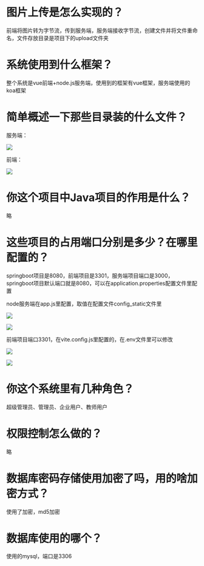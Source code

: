 # 图片上传是怎么实现的？

前端将图片转为字节流，传到服务端，服务端接收字节流，创建文件并将文件重命名，文件存放目录是项目下的upload文件夹

# 系统使用到什么框架？

整个系统是vue前端+node.js服务端，使用到的框架有vue框架，服务端使用的koa框架

# 简单概述一下那些目录装的什么文件？

服务端：

![](C:\Users\ZHGZ\AppData\Roaming\marktext\images\2023-05-09-17-21-38-image.png)

前端：

![](C:\Users\ZHGZ\AppData\Roaming\marktext\images\2023-05-09-17-39-36-1683625160282.png)

# 你这个项目中Java项目的作用是什么？

略

# 这些项目的占用端口分别是多少？在哪里配置的？

springboot项目是8080，前端项目是3301，服务端项目端口是3000，springboot项目默认端口就是8080，可以在application.properties配置文件里配置

node服务端在app.js里配置，取值在配置文件config_static文件里

![](C:\Users\ZHGZ\AppData\Roaming\marktext\images\2023-05-09-17-22-45-image.png)

![](C:\Users\ZHGZ\AppData\Roaming\marktext\images\2023-05-09-17-24-03-image.png)

前端项目端口3301，在vite.config.js里配置的，在.env文件里可以修改

![](C:\Users\ZHGZ\AppData\Roaming\marktext\images\2023-05-09-17-43-22-image.png)

![](C:\Users\ZHGZ\AppData\Roaming\marktext\images\2023-05-09-17-34-49-1683624871091.png)

# 你这个系统里有几种角色？

超级管理员、管理员、企业用户、教师用户

# 权限控制怎么做的？

略

# 数据库密码存储使用加密了吗，用的啥加密方式？

使用了加密，md5加密

# 数据库使用的哪个？

使用的mysql，端口是3306
